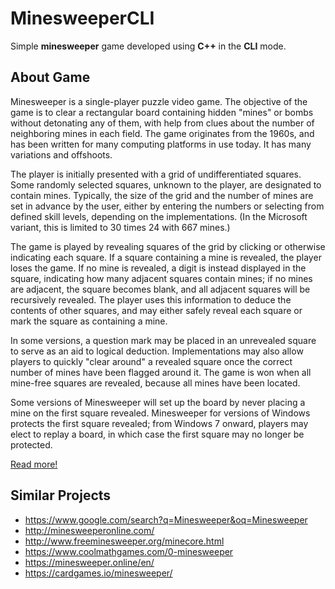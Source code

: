 # MinesweeperCLI

Simple **minesweeper** game developed using **C++** in the **CLI** mode.

## About Game

Minesweeper is a single-player puzzle video game. The objective of the game is to clear a rectangular board containing hidden "mines" or bombs without detonating any of them, with help from clues about the number of neighboring mines in each field. The game originates from the 1960s, and has been written for many computing platforms in use today. It has many variations and offshoots.

The player is initially presented with a grid of undifferentiated squares. Some randomly selected squares, unknown to the player, are designated to contain mines. Typically, the size of the grid and the number of mines are set in advance by the user, either by entering the numbers or selecting from defined skill levels, depending on the implementations. (In the Microsoft variant, this is limited to 30 times 24 with 667 mines.)

The game is played by revealing squares of the grid by clicking or otherwise indicating each square. If a square containing a mine is revealed, the player loses the game. If no mine is revealed, a digit is instead displayed in the square, indicating how many adjacent squares contain mines; if no mines are adjacent, the square becomes blank, and all adjacent squares will be recursively revealed. The player uses this information to deduce the contents of other squares, and may either safely reveal each square or mark the square as containing a mine.

In some versions, a question mark may be placed in an unrevealed square to serve as an aid to logical deduction. Implementations may also allow players to quickly "clear around" a revealed square once the correct number of mines have been flagged around it. The game is won when all mine-free squares are revealed, because all mines have been located.

Some versions of Minesweeper will set up the board by never placing a mine on the first square revealed. Minesweeper for versions of Windows protects the first square revealed; from Windows 7 onward, players may elect to replay a board, in which case the first square may no longer be protected.

[Read more!](https://en.wikipedia.org/wiki/Minesweeper_(video_game))

## Similar Projects

- https://www.google.com/search?q=Minesweeper&oq=Minesweeper
- http://minesweeperonline.com/
- http://www.freeminesweeper.org/minecore.html
- https://www.coolmathgames.com/0-minesweeper
- https://minesweeper.online/en/
- https://cardgames.io/minesweeper/
